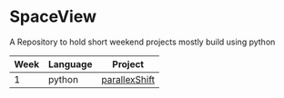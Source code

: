 # SpaceView
A Repository to hold short weekend projects mostly build using python

Week | Language | Project
--- | --- | ---
1 | python | [parallexShift](https://github.com/jay-sharmaa/SpaceView/tree/main/parallexShift)